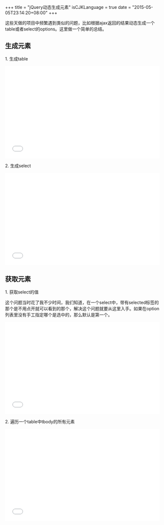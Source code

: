 +++
title  = "jQuery动态生成元素"
isCJKLanguage = true
date = "2015-05-05T23:14:20+08:00"
+++

这些天做的项目中频繁遇到类似的问题，比如根据ajax返回的结果动态生成一个table或者select的options。这里做一个简单的总结。

## 生成元素

1\. 生成table

<iframe width="100%" height="300" src="//jsfiddle.net/u8aknbe7/embedded/" allowfullscreen="allowfullscreen" frameborder="0"></iframe>

2\. 生成select

<iframe width="100%" height="300" src="//jsfiddle.net/frostwong/uvgpew9c/embedded/" allowfullscreen="allowfullscreen" frameborder="0"></iframe>

## 获取元素

1\. 获取select的值

这个问题当时花了我不少时间，我们知道，在一个select中，带有selected标签的那个是不用点开就可以看到的那个，解决这个问题就要从这里入手。如果在option列表里没有手工指定哪个是选中的，那么默认是第一个。

<iframe width="100%" height="300" src="//jsfiddle.net/frostwong/Lxb4sgpu/embedded/" allowfullscreen="allowfullscreen" frameborder="0"></iframe>

2\. 遍历一个table中tbody的所有元素

<iframe width="100%" height="300" src="//jsfiddle.net/frostwong/f68y04c7/embedded/" allowfullscreen="allowfullscreen" frameborder="0"></iframe>


